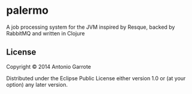 # palermo

A job processing system for the JVM inspired by Resque, backed by
RabbitMQ and written in Clojure

## License

Copyright © 2014 Antonio Garrote

Distributed under the Eclipse Public License either version 1.0 or (at
your option) any later version.
